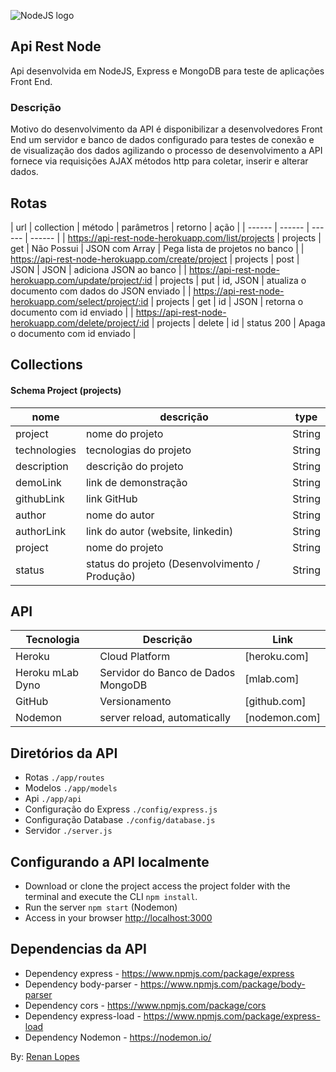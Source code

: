 ![NodeJS logo](http://cfile10.uf.tistory.com/image/1973644A5149370931E7E6)

## Api Rest Node

Api desenvolvida em NodeJS, Express e MongoDB para teste de aplicações Front End.

### Descrição

Motivo do desenvolvimento da API é disponibilizar a desenvolvedores Front End um servidor e banco de dados configurado para testes de conexão e de visualização dos dados agilizando o processo de desenvolvimento a API fornece via requisições AJAX métodos http para coletar, inserir e alterar dados.

## Rotas

| url | collection | método | parâmetros | retorno | ação |
| ------ | ------ | ------ | ------ |
| https://api-rest-node-herokuapp.com/list/projects | projects | get | Não Possui | JSON com Array | Pega lista de projetos no banco |
| https://api-rest-node-herokuapp.com/create/project | projects | post | JSON | JSON | adiciona JSON ao banco |
| https://api-rest-node-herokuapp.com/update/project/:id | projects | put | id, JSON | atualiza o documento com dados do JSON enviado |
| https://api-rest-node-herokuapp.com/select/project/:id | projects | get | id | JSON | retorna o documento com id enviado |
| https://api-rest-node-herokuapp.com/delete/project/:id | projects | delete | id | status 200 | Apaga o documento com id enviado |
	
## Collections

#### Schema Project (projects)

| nome | descrição | type |
| ------ | ------ | ------ | 
| project | nome do projeto | String |
| technologies | tecnologias do projeto | String |
| description | descrição do projeto | String |
| demoLink | link de demonstração | String |
| githubLink | link GitHub | String |
| author | nome do autor | String |
| authorLink | link do autor (website, linkedin) | String |
| project | nome do projeto | String |
| status | status do projeto (Desenvolvimento / Produção) | String |

## API

| Tecnologia | Descrição | Link |
| ------ | ------ | ------ |
| Heroku | Cloud Platform | [heroku.com] |
| Heroku mLab Dyno | Servidor do Banco de Dados MongoDB | [mlab.com] |
| GitHub | Versionamento | [github.com] |
| Nodemon | server reload, automatically | [nodemon.com] |

## Diretórios da API

- Rotas ```./app/routes```
- Modelos ```./app/models```
- Api ```./app/api```
- Configuração do Express ```./config/express.js```
- Configuração Database ```./config/database.js```
- Servidor ```./server.js```

## Configurando a API localmente

- Download or clone the project access the project folder with the terminal and execute the CLI <code>npm install</code>.
- Run the server <code>npm start</code> (Nodemon)
- Access in your browser <a href="http://localhost:3000">http://localhost:3000</a>

## Dependencias da API

- Dependency express - <a href="https://www.npmjs.com/package/express">https://www.npmjs.com/package/express</a>
- Dependency body-parser - <a href="https://www.npmjs.com/package/body-parser">https://www.npmjs.com/package/body-parser</a>
- Dependency cors - <a href="https://www.npmjs.com/package/cors">https://www.npmjs.com/package/cors</a>
- Dependency express-load - <a href="https://www.npmjs.com/package/express-load">https://www.npmjs.com/package/express-load</a>
- Dependency Nodemon - <a href="https://nodemon.io/">https://nodemon.io/</a> 

By: <a href="http://renanlopes.com">Renan Lopes</a>


